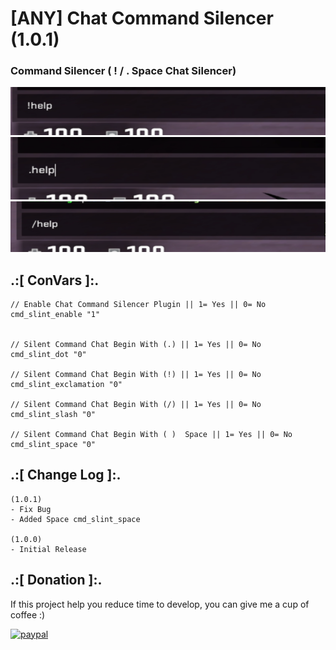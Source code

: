 # [ANY] Chat Command Silencer (1.0.1)

### Command Silencer ( ! / . Space Chat Silencer)

![alt text](https://github.com/oqyh/Chat-Command-Silencer/blob/main/img/ex.png?raw=true)
![alt text](https://github.com/oqyh/Chat-Command-Silencer/blob/main/img/dot.png?raw=true)
![alt text](https://github.com/oqyh/Chat-Command-Silencer/blob/main/img/slash.png?raw=true)

## .:[ ConVars ]:.
```
// Enable Chat Command Silencer Plugin || 1= Yes || 0= No
cmd_slint_enable "1"


// Silent Command Chat Begin With (.) || 1= Yes || 0= No
cmd_slint_dot "0"

// Silent Command Chat Begin With (!) || 1= Yes || 0= No
cmd_slint_exclamation "0"

// Silent Command Chat Begin With (/) || 1= Yes || 0= No
cmd_slint_slash "0"

// Silent Command Chat Begin With ( )  Space || 1= Yes || 0= No
cmd_slint_space "0"
```


## .:[ Change Log ]:.
```
(1.0.1)
- Fix Bug
- Added Space cmd_slint_space

(1.0.0)
- Initial Release
```


## .:[ Donation ]:.

If this project help you reduce time to develop, you can give me a cup of coffee :)

[![paypal](https://www.paypalobjects.com/en_US/i/btn/btn_donateCC_LG.gif)](https://paypal.me/oQYh)
